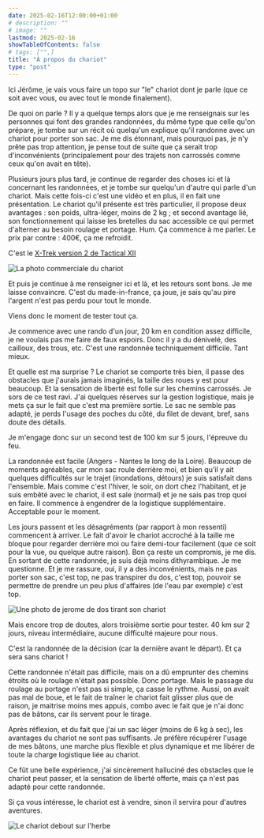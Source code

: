 ```yaml
---
date: 2025-02-16T12:00:00+01:00
# description: ""
# image: ""
lastmod: 2025-02-16
showTableOfContents: false
# tags: ["",]
title: "À propos du chariot"
type: "post"
---
```


Ici Jérôme, je vais vous faire un topo sur "le" chariot dont je parle (que ce soit avec vous, ou avec tout le monde finalement).

De quoi on parle ? Il y a quelque temps alors que je me renseignais sur les personnes qui font des grandes randonnées, du même type que celle qu'on prépare, je tombe sur un récit où quelqu'un explique qu'il randonne avec un chariot pour porter son sac. Je me dis étonnant, mais pourquoi pas, je n'y prête pas trop attention, je pense tout de suite que ça serait trop d'inconvénients (principalement pour des trajets non carrossés comme ceux qu'on avait en tête).

Plusieurs jours plus tard, je continue de regarder des choses ici et là concernant les randonnées, et je tombe sur quelqu'un d'autre qui parle d'un chariot. Mais cette fois-ci c'est une vidéo et en plus, il en fait une présentation.
Le chariot qu'il présente est très particulier, il propose deux avantages : son poids, ultra-léger, moins de 2 kg ; et second avantage lié, son fonctionnement qui laisse les bretelles du sac accessible ce qui permet d'alterner au besoin roulage et portage. Hum. Ça commence à me parler. Le prix par contre : 400€, ça me refroidit.

C'est le [X-Trek version 2 de Tactical XII](https://www.tactical-13.com/product-page/model-x-trek-version-2-evolution)

![La photo commerciale du chariot](/images/1ERE.jpg)


Et puis je continue à me renseigner ici et là, et les retours sont bons. Je me laisse convaincre. C'est du made-in-france, ça joue, je sais qu'au pire l'argent n'est pas perdu pour tout le monde.

Viens donc le moment de tester tout ça.

Je commence avec une rando d'un jour, 20 km en condition assez difficile, je ne voulais pas me faire de faux espoirs. Donc il y a du dénivelé, des cailloux, des trous, etc. C'est une randonnée techniquement difficile. Tant mieux.

Et quelle est ma surprise ? Le chariot se comporte très bien, il passe des obstacles que j'aurais jamais imaginés, la taille des roues y est pour beaucoup. Et la sensation de liberté est folle sur les chemins carrossés. Je sors de ce test ravi. J'ai quelques réserves sur la gestion logistique, mais je mets ça sur le fait que c'est ma première sortie. Le sac ne semble pas adapté, je perds l'usage des poches du côté, du filet de devant, bref, sans doute des détails.


Je m'engage donc sur un second test de 100 km sur 5 jours, l'épreuve du feu.

La randonnée est facile (Angers - Nantes le long de la Loire). Beaucoup de moments agréables, car mon sac roule derrière moi, et bien qu'il y ait quelques difficultés sur le trajet (inondations, détours) je suis satisfait dans l'ensemble. Mais comme c'est l'hiver, le soir, on dort chez l'habitant, et je suis embêté avec le chariot, il est sale (normal) et je ne sais pas trop quoi en faire.
Il commence à engendrer de la logistique supplémentaire. Acceptable pour le moment.

Les jours passent et les désagréments (par rapport à mon ressenti) commencent à arriver. Le fait d'avoir le chariot accroché à la taille me bloque pour regarder derrière moi ou faire demi-tour facilement (que ce soit pour la vue, ou quelque autre raison). Bon ça reste un compromis, je me dis.
En sortant de cette randonnée, je suis déjà moins dithyrambique. Je me questionne. Et je me rassure, oui, il y a des inconvénients, mais ne pas porter son sac, c'est top, ne pas transpirer du dos, c'est top, pouvoir se permettre de prendre un peu plus d'affaires (de l'eau par exemple) c'est top.

![Une photo de jerome de dos tirant son chariot](/images/2EME.jpg)


Mais encore trop de doutes, alors troisième sortie pour tester. 40 km sur 2 jours, niveau intermédiaire, aucune difficulté majeure pour nous.

C'est la randonnée de la décision (car la dernière avant le départ). Et ça sera sans chariot !

Cette randonnée n'était pas difficile, mais on a dû emprunter des chemins étroits où le roulage n'était pas possible. Donc portage. Mais le passage du roulage au portage n'est pas si simple, ça casse le rythme.
Aussi, on avait pas mal de boue, et le fait de traîner le chariot fait glisser plus que de raison, je maitrise moins mes appuis, combo avec le fait que je n'ai donc pas de bâtons, car ils servent pour le tirage.

Après réflexion, et du fait que j'ai un sac léger (moins de 6 kg à sec), les avantages du chariot ne sont pas suffisants. Je préfère récupérer l'usage de mes bâtons, une marche plus flexible et plus dynamique et me libérer de toute la charge logistique liée au chariot.

Ce fût une belle expérience, j'ai sincèrement halluciné des obstacles que le chariot peut passer, et la sensation de liberté offerte, mais ça n'est pas adapté pour cette randonnée.

Si ça vous intéresse, le chariot est à vendre, sinon il servira pour d'autres aventures.

![Le chariot debout sur l'herbe](/images/3EME.jpeg)
